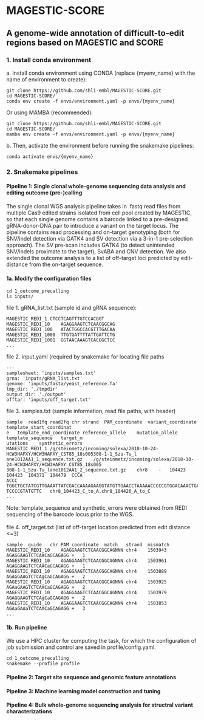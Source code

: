 # MAGESTIC-SCORE
## A genome-wide annotation of difficult-to-edit regions based on MAGESTIC and SCORE

### 1. Install conda environment
a. Install conda environment using CONDA (replace {myenv_name} with the name of environment to create):
```
git clone https://github.com/shli-embl/MAGESTIC-SCORE.git
cd MAGESTIC-SCORE/
conda env create -f envs/environment.yaml -p envs/{myenv_name}
```
Or using MAMBA (recommended):
```
git clone https://github.com/shli-embl/MAGESTIC-SCORE.git
cd MAGESTIC-SCORE/
mamba env create -f envs/environment.yaml -p envs/{myenv_name}
```

b. Then, activate the environment before running the snakemake pipelines:
```
conda activate envs/{myenv_name}
```

### 2. Snakemake pipelines
#### Pipeline 1: Single clonal whole-genome sequencing data analysis and editing outcome (pre-)calling
The single clonal WGS analysis pipeline takes in .fastq read files from multiple Cas9 edited strains isolated from cell pool created by MAGESTIC, so that each single genome contains a barcode linked to a pre-designed gRNA-donor-DNA pair to introduce a variant on the target locus. The pipeline contains read processing and on-target genotyping (both for SNV/indel detection via GATK4 and SV detection via a 3-in-1 pre-selection approach). The SV pre-scan includes GATK4 (to detect unintended SNV/indels proximate to the target), SvABA and CNV detection. We also extended the outcome analysis to a list of off-target loci predicted by edit-distance from the on-target sequence. 
#### 1a. Modify the configuration files
```
cd 1_outcome_precalling
ls inputs/
```
file 1. gRNA_list.txt (sample id and gRNA sequence): 
```
MAGESTIC_REDI_1	CTCCTCAGTTTGTCCACGGT
MAGESTIC_REDI_10	AGAGGAAGTCTCAACGGCAG
MAGESTIC_REDI_100	ATACTGGCCACGTTTGACAA
MAGESTIC_REDI_1000	TTGTGATTTTATTGATTCTG
MAGESTIC_REDI_1001	GGTAACAAAGTCACGGCTCC
...
```
file 2. input.yaml (required by snakemake for locating file paths
```
---
samplesheet: 'inputs/samples.txt'
grna: 'inputs/gRNA_list.txt'
genome: 'inputs/fasta/yeast_reference.fa'
tmp_dir: './tmpdir'
output_dir: './output'
offtar: 'inputs/off_target.txt'
```
file 3. samples.txt (sample information, read file paths, with header)
```
sample	read1fq	read2fq	chr	strand	PAM_coordinate	variant_coordinate	template_start_coordinat
e	template_end_coordinate	reference_allele	mutation_allele	template_sequence	target_m
utations	synthetic_errors
MAGESTIC_REDI_1	/g/steinmetz/incoming/solexa/2018-10-24-HCW3HAFXY/HCW3HAFXY_CST85_18s005308-1-1_Szu-Tu_l
ane1012AA1_1_sequence.txt.gz	/g/steinmetz/incoming/solexa/2018-10-24-HCW3HAFXY/HCW3HAFXY_CST85_18s005
308-1-1_Szu-Tu_lane1012AA1_2_sequence.txt.gz	chr8	-	104423	104423	104371	104479	CCCA	
ACCC	TGGCTGCTATCGTTGAAATTATCGACCAAAAGAAGGTATGTTGAACCTAAAAACCCCCGTGGACAAACTGAGGAGGAAATTGTAAGGAAGAGAAAG
TCCCCGTATGTTC	chr8_104423_C_to_A,chr8_104426_A_to_C	
...
```
Note: template_sequence and synthetic_errors were obtained from REDI sequencing of the barcode locus prior to the WGS. <br><br>
file 4. off_target.txt (list of off-target location predicted from edit distance <=3)
```
sample	guide	chr	PAM_coordinate	match	strand	mismatch
MAGESTIC_REDI_10	AGAGGAAGTCTCAACGGCAGNNN	chr4	1503943	AGAGGAAGTCTCAACaGCAGAGG	+	1
MAGESTIC_REDI_10	AGAGGAAGTCTCAACGGCAGNNN	chr4	1503961	AGAGGAAGTCTCAACaGCAGAGG	+	1
MAGESTIC_REDI_10	AGAGGAAGTCTCAACGGCAGNNN	chr4	1503889	AGAGGAAGTCTCAgCaGCAGAGG	+	2
MAGESTIC_REDI_10	AGAGGAAGTCTCAACGGCAGNNN	chr4	1503925	AGAaGAAGTCTCAACaGCAGAGG	+	2
MAGESTIC_REDI_10	AGAGGAAGTCTCAACGGCAGNNN	chr4	1503979	AGAGGAAGTCTCAgCaGCAGAGG	+	2
MAGESTIC_REDI_10	AGAGGAAGTCTCAACGGCAGNNN	chr4	1503853	AGAaGAAaTCTCAACaGCAGAGG	+	3
...
```
#### 1b. Run pipeline
We use a HPC cluster for computing the task, for which the configuration of job submission and control are saved in profile/config.yaml. 
```
cd 1_outcome_precalling
snakemake --profile profile
```


#### Pipeline 2: Target site sequence and genomic feature annotations
#### Pipeline 3: Machine learning model construction and tuning
#### Pipeline 4: Bulk whole-genome sequencing analysis for structral variant characterizations
